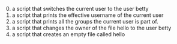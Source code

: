 0. a script that switches the current user to the user betty
1. a script that prints the effective username of the current user
2. a script that prints all the groups the current user is part of.
3. a script that changes the owner of the file hello to the user betty
4. a script that creates an empty file called hello
